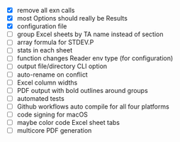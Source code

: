 - [x] remove all exn calls
- [x] most Options should really be Results
- [x] configuration file
- [ ] group Excel sheets by TA name instead of section
- [ ] array formula for STDEV.P
- [ ] stats in each sheet
- [ ] function changes Reader env type (for configuration)
- [ ] output file/directory CLI option
- [ ] auto-rename on conflict
- [ ] Excel column widths
- [ ] PDF output with bold outlines around groups
- [ ] automated tests
- [ ] Github workflows auto compile for all four platforms
- [ ] code signing for macOS
- [ ] maybe color code Excel sheet tabs
- [ ] multicore PDF generation
